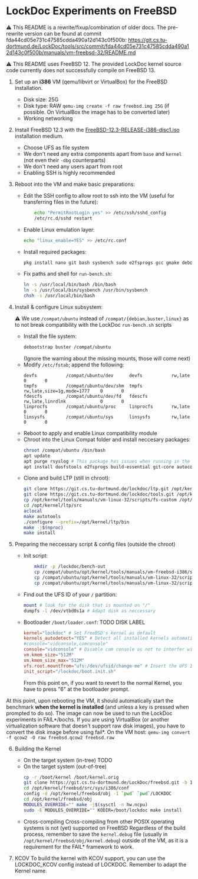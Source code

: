 # LockDoc Experiments on FreeBSD

⚠️ This README is a rewrite/fixup/combination of older docs. The pre-rewrite version can be found at commit fda44cd05e731c47585cdda490a12d143c0f500b: https://git.cs.tu-dortmund.de/LockDoc/tools/src/commit/fda44cd05e731c47585cdda490a12d143c0f500b/manuals/vm-freebsd-32/README.md

⚠️ This README uses FreeBSD 12. The provided LockDoc kernel source code currently does not successfully compile on FreeBSD 13.

1. Set up an **i386** VM (qemu/libvirt or VirtualBox) for the FreeBSD installation.
    * Disk size: 25G
    * Disk type: RAW `qemu-img create -f raw freebsd.img 25G` (if possible. On VirtualBox the image has to be converted later)
    * Working networking
2. Install FreeBSD 12.3 with the [FreeBSD-12.3-RELEASE-i386-disc1.iso](https://download.freebsd.org/releases/i386/i386/ISO-IMAGES/12.3/FreeBSD-12.3-RELEASE-i386-disc1.iso) installation medium.
    * Choose UFS as file system
    * We don't need any extra components apart from `base` and `kernel` (not even their `-dbg` counterparts)
    * We don't need any users apart from root
    * Enabling SSH is highly recommended
3. Reboot into the VM and make basic preparations:
    * Edit the SSH config to allow root to ssh into the VM (useful for transferring files in the future):
        ```sh
            echo "PermitRootLogin yes" >> /etc/ssh/sshd_config
            /etc/rc.d/sshd restart
        ```
    * Enable Linux emulation layer:
        ```sh
        echo "linux_enable=YES" >> /etc/rc.conf
        ```
    * Install required packages:
        ```sh
        pkg install nano git bash sysbench sudo e2fsprogs gcc gmake debootstrap rsync tmux
        ```
    * Fix paths and shell for `run-bench.sh`:
        ```sh
        ln -s /usr/local/bin/bash /bin/bash
        ln -s /usr/local/bin/sysbench /usr/bin/sysbench
        chsh -s /usr/local/bin/bash
        ```
4. Install & configure Linux subsystem:
    
    ⚠️ We use `/compat/ubuntu` instead of `/compat/{debian,buster,linux}` as to not break compatibility with the LockDoc `run-bench.sh` scripts

    * Install the file system:
        ```sh
        debootstrap buster /compat/ubuntu
        ```
        (Ignore the warning about the missing mounts, those will come next)
    * Modify `/etc/fstab`; append the following:
        ```
        devfs           /compat/ubuntu/dev      devfs           rw,late                      0       0
        tmpfs           /compat/ubuntu/dev/shm  tmpfs           rw,late,size=1g,mode=1777    0       0
        fdescfs         /compat/ubuntu/dev/fd   fdescfs         rw,late,linrdlnk             0       0
        linprocfs       /compat/ubuntu/proc     linprocfs       rw,late                      0       0
        linsysfs        /compat/ubuntu/sys      linsysfs        rw,late                      0       0
        ```
    * Reboot to apply and enable Linux compatibility module
    * Chroot into the Linux Compat folder and install neccesary packages:
        ```sh
        chroot /compat/ubuntu /bin/bash
        apt update
        apt purge rsyslog # This package has issues when running in the FreeBSD compatiblity environment
        apt install dosfstools e2fsprogs build-essential git-core autoconf nano util-linux automake pkg-config
        ```
    * Clone and build LTP (still in chroot):
        ```sh
        git clone https://git.cs.tu-dortmund.de/lockdoc/ltp.git /opt/kernel/ltp/src
        git clone https://git.cs.tu-dortmund.de/lockdoc/tools.git /opt/kernel/tools
        cp /opt/kernel/tools/manuals/vm-linux-32/scripts/fs-custom /opt/kernel/tools/manuals/vm-linux-32/scripts/syscalls-custom /opt/kernel/ltp/src/runtest
        cd /opt/kernel/ltp/src
        aclocal
        make autotools
        ./configure --prefix=/opt/kernel/ltp/bin
        make -j$(nproc)
        make install
        ```
5. Preparing the neccessary script & config files (outside the chroot)
    * Init script:
        ```sh
            mkdir -p /lockdoc/bench-out
            cp /compat/ubuntu/opt/kernel/tools/manuals/vm-freebsd-i386/scripts/* /lockdoc
            cp /compat/ubuntu/opt/kernel/tools/manuals/vm-linux-32/scripts/run-bench.sh /lockdoc
            cp /compat/ubuntu/opt/kernel/tools/manuals/vm-linux-32/scripts/fork.c /lockdoc/bench-out
        ```
    * Find out the UFS ID of your `/` partition:
        ```sh
        mount # look for the disk that is mounted on "/"
        dumpfs -l /dev/vtbd0s1a # Adapt disk as neccessary
        ```
    * Bootloader `/boot/loader.conf`: TODO DISK LABEL
        ```conf
        kernel="lockdoc" # Set FreeBSD's kernel as default
        kernels_autodetect="YES" # Detect all installed kernels automatically
        #console="vidconsole,comconsole"
        console="vidconsole" # Disable com console as not to interfer with LockDoc
        vm.kmem_size="512M"
        vm.kmem_size_max="512M"
        vfs.root.mountfrom="ufs:/dev/ufsid/change-me" # Insert the UFS ID of the previous step here
        init_script="/lockdoc/boot.init.sh"
        ```
        From this point on, if you want to revert to the normal Kernel, you have to press "6" at the bootloader prompt.

At this point, upon rebooting the VM, it should automatically start the benchmark **when the kernel is installed** (and unless a key is pressed when prompted to do so). The image can now be used to run the LockDoc experiments in FAIL*/bochs. If you are using VirtualBox (or another virtualization software that doesn't support raw disk images), you have to convert the disk image before using fail*. On the VM host: ```qemu-img convert -f qcow2 -O raw freebsd.qcow2 freebsd.raw```

6. Building the Kernel
    * On the target system (in-tree)
        TODO
    * On the target system (out-of-tree)
        ```sh
        cp -r /boot/kernel /boot/kernel.orig
        git clone https://git.cs.tu-dortmund.de/LockDoc/freebsd.git -b 13.0-lockdoc /opt/kernel/freebsd/src
        cd /opt/kernel/freebsd/src/sys/i386/conf
        config -d /opt/kernel/freebsd/obj -I `pwd` `pwd`/LOCKDOC
        cd /opt/kernel/freebsd/obj
        MODULES_OVERRIDE="" make -j$(sysctl -n hw.ncpu)
        sudo -E MODULES_OVERRIDE="" KODIR=/boot/lockdoc make install
        ```
    * Cross-compiling
        Cross-compiling from other POSIX operating systems is not (yet) supported on FreeBSD
    Regardless of the build process, remember to save the `kernel.debug` file (usually in `/opt/kernel/freebsd/obj/kernel.debug`) outside of the VM, as it is a requirement for the FAIL* framework to work.

7. KCOV
    To build the kernel with KCOV support, you can use the LOCKDOC_KCOV config instead of LOCKDOC. Remember to adapt the Kernel name.